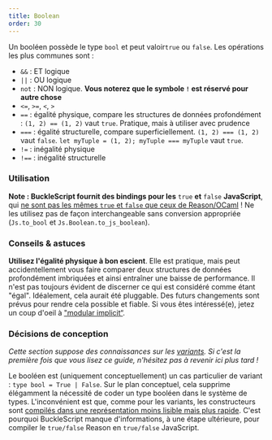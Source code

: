 ```yaml
---
title: Boolean
order: 30
---
```


Un booléen possède le type `bool` et peut valoir`true` ou `false`. Les opérations les plus communes sont :

- `&&` : ET logique
- `||` : OU logique
- `not` : NON logique. **Vous noterez que le symbole `!` est réservé pour autre chose**
- `<=`, `>=`, `<`, `>`
- `==` : égalité physique, compare les structures de données profondément : `(1, 2) == (1, 2)` vaut `true`. Pratique, mais à utiliser avec prudence
- `===` : égalité structurelle, compare superficiellement. `(1, 2) === (1, 2)` vaut `false`. `let myTuple = (1, 2); myTuple === myTuple` vaut `true`.
- `!=` : inégalité physique
- `!==` : inégalité structurelle

### Utilisation

**Note : BuckleScript fournit des bindings pour les** `true` **et** `false` **JavaScript**, qui [ne sont pas les mêmes `true` et `false` que ceux de Reason/OCaml](http://bucklescript.github.io/bucklescript/Manual.html#_boolean) ! Ne les utilisez pas de façon interchangeable sans conversion appropriée (`Js.to_bool` et `Js.Boolean.to_js_boolean`).

### Conseils & astuces

**Utilisez l'égalité physique à bon escient**. Elle est pratique, mais peut accidentellement vous faire comparer deux structures de données profondément imbriquées et ainsi entraîner une baisse de performance. Il n'est pas toujours évident de discerner ce qui est considéré comme étant "égal".
Idéalement, cela aurait été pluggable. Des futurs changements sont prévus pour rendre cela possible et fiable. Si vous êtes intéressé(e), jetez un coup d'oeil à ["modular implicit“](https://www.reddit.com/r/ocaml/comments/2vyk10/modular_implicits/).

### Décisions de conception

*Cette section suppose des connaissances sur les [variants](/guide/language/variant). Si c'est la première fois que vous lisez ce guide, n'hésitez pas à revenir ici plus tard !*

Le booléen est (uniquement conceptuellement) un cas particulier de variant : `type bool = True | False`. Sur le plan conceptuel, cela supprime élégamment la nécessité de coder un type booléen dans le système de types. L'inconvénient est que, comme pour les variants, les constructeurs sont [compilés dans une représentation moins lisible mais plus rapide](/try/?reason=DYUwLgBAhhC8FgE4FcRA). C'est pourquoi BuckleScript manque d'informations, à une étape ultérieure, pour compiler le `true/false` Reason en `true/false` JavaScript.
